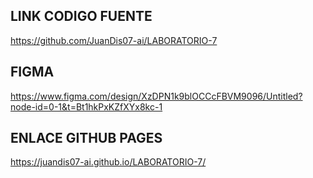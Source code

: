 ## LINK CODIGO FUENTE

https://github.com/JuanDis07-ai/LABORATORIO-7

## FIGMA

https://www.figma.com/design/XzDPN1k9blOCCcFBVM9096/Untitled?node-id=0-1&t=Bt1hkPxKZfXYx8kc-1

## ENLACE GITHUB PAGES

https://juandis07-ai.github.io/LABORATORIO-7/
